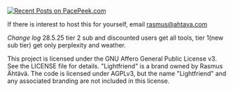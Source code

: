 [![Recent Posts on PacePeek.com](https://pacepeek.com/widget_svg/ahtavarasmus/3?fill_color=232626&stroke_color=0a8eb0&text_color=ffffff)](https://pacepeek.com/ahtavarasmus)

If there is interest to host this for yourself, email rasmus@ahtava.com


*Change log*
28.5.25 tier 2 sub and discounted users get all tools, tier 1(new sub tier) get only perplexity and weather.

This project is licensed under the GNU Affero General Public License v3. See the LICENSE file for details.
"Lightfriend" is a brand owned by Rasmus Ähtävä. The code is licensed under AGPLv3, but the name "Lightfriend" and any associated branding are not included in this license.
